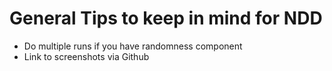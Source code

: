 # General Tips to keep in mind for NDD
* Do multiple runs if you have randomness component
* Link to screenshots via Github
